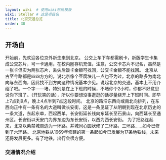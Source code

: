 ```yaml
---
layout: wiki  # 使用wiki布局模板
wiki: Stellar # 这是项目名
title: 北京交通总览
order: 30
---
```



## 开场白

开始前，先欢迎各位京外新生来到北京。
公交上车下车都需刷卡，新版学生卡集成公交芯片，可一卡通用，在校内圈存机充值，注意，公交卡芯片不记名，虽然是一张卡但实为两张芯片，丢失后饭卡金额可找回，公交卡金额不能找回。
北京从古至今路都是四四方方的，说北京像个豆腐块儿一点也不为过。北京的路多为南北向与东西向，因此找不到方向这种情况基本少见。说起北京的交通，基本上不用介绍了吧。一个字——堵，特别是在上下班的时候，不堵你个2小时，你都不好意思说你下班了。（开玩笑的话），所以你要想没事逛逛的话尽量绕开上下班时间。即早上7点到9点，晚上4点半到7点这段时间。
北京的路沿东西向或南北向排列，在东西向正中有一条有名的大道叫做长安街，这是一条见证了从明朝到现在北京历史的一条大道，东起东单，西起西单，长安街延长线向东延长至石景山，向西延长至通州区。长安街以天安门为界东边为东长安街，以西为西长安街。
为了把路连起来，北京以紫禁城周边为一环路。并城同心圆状修了二环路，三环路……如今已修到了六环路。
北京地铁从1969年修建的第一条起如今已发展为17条地铁线，未来还将发展更多。有了地铁，出行会很方便。


### 交通情况介绍

